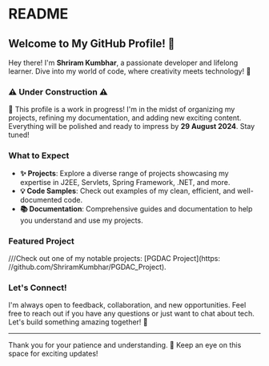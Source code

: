 # README

## Welcome to My GitHub Profile! 🎉

Hey there! I'm **Shriram Kumbhar**, a passionate developer and lifelong learner. Dive into my world of code, where creativity meets technology! 🚀

### ⚠️ Under Construction ⚠️

🔧 This profile is a work in progress! I'm in the midst of organizing my projects, refining my documentation, and adding new exciting content. Everything will be polished and ready to impress by **29 August 2024**. Stay tuned!

### What to Expect

- **✨ Projects**: Explore a diverse range of projects showcasing my expertise in J2EE, Servlets, Spring Framework, .NET, and more.
- **💡 Code Samples**: Check out examples of my clean, efficient, and well-documented code.
- **📚 Documentation**: Comprehensive guides and documentation to help you understand and use my projects.

### Featured Project

///Check out one of my notable projects: [PGDAC Project](https: //github.com/ShriramKumbhar/PGDAC_Project).

### Let's Connect!

I'm always open to feedback, collaboration, and new opportunities. Feel free to reach out if you have any questions or just want to chat about tech. Let's build something amazing together! 🤝

---

Thank you for your patience and understanding. 🙏 Keep an eye on this space for exciting updates!

